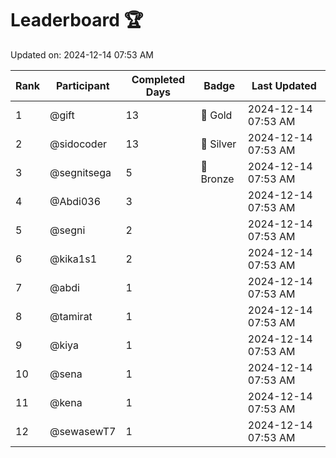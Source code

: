 # Leaderboard 🏆

Updated on: 2024-12-14 07:53 AM

| Rank | Participant       | Completed Days | Badge      | Last Updated         |
|------|-------------------|----------------|------------|----------------------|
| 1    | @gift             | 13             | 🏅 Gold     | 2024-12-14 07:53 AM |
| 2    | @sidocoder        | 13             | 🥈 Silver   | 2024-12-14 07:53 AM |
| 3    | @segnitsega       | 5              | 🥉 Bronze   | 2024-12-14 07:53 AM |
| 4    | @Abdi036          | 3              |            | 2024-12-14 07:53 AM |
| 5    | @segni            | 2              |            | 2024-12-14 07:53 AM |
| 6    | @kika1s1          | 2              |            | 2024-12-14 07:53 AM |
| 7    | @abdi             | 1              |            | 2024-12-14 07:53 AM |
| 8    | @tamirat          | 1              |            | 2024-12-14 07:53 AM |
| 9    | @kiya             | 1              |            | 2024-12-14 07:53 AM |
| 10   | @sena             | 1              |            | 2024-12-14 07:53 AM |
| 11   | @kena             | 1              |            | 2024-12-14 07:53 AM |
| 12   | @sewasewT7        | 1              |            | 2024-12-14 07:53 AM |
